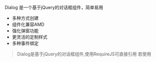 
Dialog 是一个基于jQuery的对话框组件，简单易用

 + 多种方式创建
 + 组件化兼容AMD
 + 强化弹窗功能
 + 更灵活的定制样式
 + 多种事件绑定

 > Dialog是基于jQuery的对话框组件,使用RequireJS可直接引用 
 > 若使用<script>手动引入时，需要手动载入jquery.js 和 fx-dialog.css文件 


cloudhua  				     -测试目录
├─css           		    样式文件
│  ├─common             公共样式目录
│  ├─default            默认主题样式目录
│  └─...                其他主题样式目录
│
├─images                图片资源目录
│
├─js                    脚本文件
│  ├─app                当前应用所需要模块目录
│  ├─build              打包输出目录
│  │  ├─app.js          生成的打包文件
│  │  └─...             其他打包文件
│  │
│  ├─lib     
│  │  ├─jquery          存放jquery库
│  │  ├─wind            常用自定义组件
│  │  │  ├─Dialog.js    -Dialog组件
│  │  │  └─...          
│  │  └─...             其他组件库
│  │  
│  ├─static           	存放js依赖资源文件
│  │  ├─images          依赖图片资源
│  │  ├─style           依赖样式资源
│  │  │  ├─wind         自定义库wind的样式目录
│  │  │  │ 	├─fx-dialog.css	 -Dialog组件依赖样式表
│  │  │  │ 	└─...
│  │  │  └─...          其他组件库样式资源
│  │  │  
│  │  ├─build.js        打包主配置文件
│  │  ├─r.js            打包工具
│  │  └─...             其他资源
│  │  
│  ├─index.js        	入口文件(source)
│  └─require.config.js  框架入口文件
│
├─index.html            测试题 1 css兼容布局 html文件
├─dialog.html           测试题 2 Dialog组件入口 html入口文件
├─package.json          包描述文件
└─README.md             README文件

> dialog详细介绍与使用在dialog.html中
